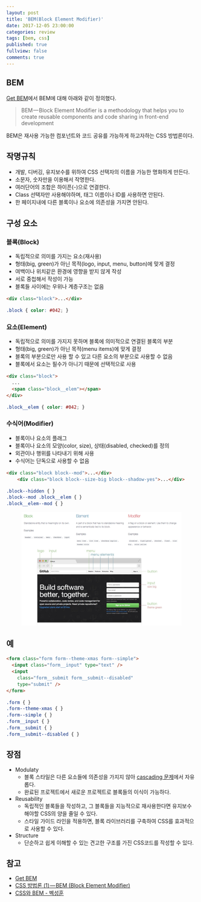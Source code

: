 ```yaml
---
layout: post
title: 'BEM(Block Element Modifier)'
date: 2017-12-05 23:00:00
categories: review
tags: [bem, css]
published: true
fullview: false
comments: true
---
```


## BEM

[Get BEM](http://getbem.com/)에서 BEM에 대해 아래와 같이 정의했다.

> BEM — Block Element Modifier is a methodology that helps you to create reusable components and code sharing in front-end development

BEM은 재사용 가능한 컴포넌트와 코드 공유를 가능하게 하고자하는 CSS 방법론이다.

## 작명규칙

* 개발, 디버깅, 유지보수를 위하여 CSS 선택자의 이름을 가능한 명화하게 만든다.
* 소문자, 숫자만을 이용해서 작명한다.
* 여러단어의 조합은 하이픈(-)으로 연결한다.
* Class 선택자만 사용해야하며, 태그 이름이나 ID를 사용하면 안된다.
* 한 페이지내에 다른 블록이나 요소에 의존성을 가지면 안된다.

## 구성 요소

### 블록(Block)

* 독립적으로 의미를 가지는 요소(재사용)
* 형태(big, green)가 아닌 목적(logo, input, menu, button)에 맞게 결정
* 여백이나 위치같은 환경에 영향을 받지 않게 작성
* 서로 중첩해서 작성이 가능
* 블록들 사이에는 우위나 계층구조는 없음

```html
<div class="block">...</div>
```

```css
.block { color: #042; }
```

### 요소(Element)

* 독립적으로 의미를 가지지 못하며 블록에 의미적으로 연결된 블록의 부분
* 형태(big, green)가 아닌 목적(menu items)에 맞게 결정
* 블록의 부분으로만 사용 할 수 있고 다른 요소의 부분으로 사용할 수 없음
* 블록에서 요소는 필수가 아니기 때문에 선택적으로 사용

```html
<div class="block">
  ...
  <span class="block__elem"></span>
</div>
```

```css
.block__elem { color: #042; }
```

### 수식어(Modifier)

* 블록이나 요소의 플래그
* 블록이나 요소의 모양(color, size), 상태(disabled, checked)를 정의
* 외관이나 행위를 나타내기 위해 사용
* 수식어는 단독으로 사용할 수 없음

```html
<div class="block block--mod">...</div>
	<div class="block block--size-big block--shadow-yes">...</div>
```

```css
.block--hidden { }
.block--mod .block__elem { }
.block__elem--mod { }
```

<figure><img src="/images/bem/blocks-elements-modifiers.png" alt=""></figure>

## 예

```html
<form class="form form--theme-xmas form--simple">
  <input class="form__input" type="text" />
  <input
    class="form__submit form__submit--disabled"
    type="submit" />
</form>
```

```css
.form { }
.form--theme-xmas { }
.form--simple { }
.form__input { }
.form__submit { }
.form__submit--disabled { }
```

## 장점

* Modulaty
  * 블록 스타일은 다른 요소들에 의존성을 가지지 않아 [cascading 문제](https://www.phase2technology.com/blog/used-and-abused-css-inheritance-and-our-misuse-cascade)에서 자유롭다.
  * 완료된 프로젝트에서 새로운 프로젝트로 블록들의 이식이 가능하다.
* Reusability
  * 독립적인 블록들을 작성하고, 그 블록들을 지능적으로 재사용한다면 유지보수 해야할 CSS의 양을 줄일 수 있다.
  * 스타일 가이드 라인을 적용하면, 블록 라이브러리를 구축하여 CSS를 효과적으로 사용할 수 있다.
* Structure
  * 단순하고 쉽게 이해할 수 있는 견고한 구조를 가진 CSS코드를 작성할 수 있다.

## 참고

* [Get BEM](http://getbem.com/naming/)
* [CSS 방법론 (1) — BEM (Block Element Modifier)](https://medium.com/witinweb/css-%EB%B0%A9%EB%B2%95%EB%A1%A0-1-bem-block-element-modifier-1c03034e65a1)
* [CSS와 BEM - 벡성훈](https://www.slideshare.net/ssuserb0591d/css-bem-82664922)